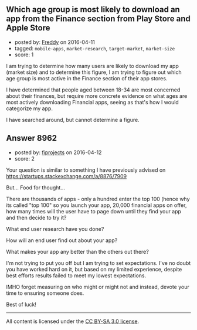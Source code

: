 ## Which age group is most likely to download an app from the Finance section from Play Store and Apple Store

- posted by: [Freddy](https://stackexchange.com/users/5442051/freddy) on 2016-04-11
- tagged: `mobile-apps`, `market-research`, `target-market`, `market-size`
- score: 1

<p>I am trying to determine how many users are likely to download my app (market size) and to determine this figure, I am trying to figure out which age group is most active in the Finance section of their app stores. </p>

<p>I have determined that people aged between 18-34 are most concerned about their finances, but require more concrete evidence on what ages are most actively downloading Financial apps, seeing as that's how I would categorize my app.</p>

<p>I have searched around, but cannot determine a figure. </p>



## Answer 8962

- posted by: [fiprojects](https://stackexchange.com/users/5370155/fiprojects) on 2016-04-12
- score: 2

<p>Your question is similar to something I have previously advised on <a href="https://startups.stackexchange.com/a/8876/7909">https://startups.stackexchange.com/a/8876/7909</a></p>

<p>But... Food for thought...</p>

<p>There are thousands of apps - only a hundred enter the top 100 (hence why its called "top 100" so you launch your app, 20,000 financial apps on offer, how many times will the user have to page down until they find your app and then decide to try it?</p>

<p>What end user research have you done?</p>

<p>How will an end user find out about your app?</p>

<p>What makes your app any better than the others out there?</p>

<p>I'm not trying to put you off but I am trying to set expectations. I've no doubt you have worked hard on it, but based on my limited experience, despite best efforts results failed to meet my lowest expectations.</p>

<p>IMHO forget measuring on who might or might not and instead, devote your time to ensuring someone does.</p>

<p>Best of luck!</p>




---

All content is licensed under the [CC BY-SA 3.0 license](https://creativecommons.org/licenses/by-sa/3.0/).
